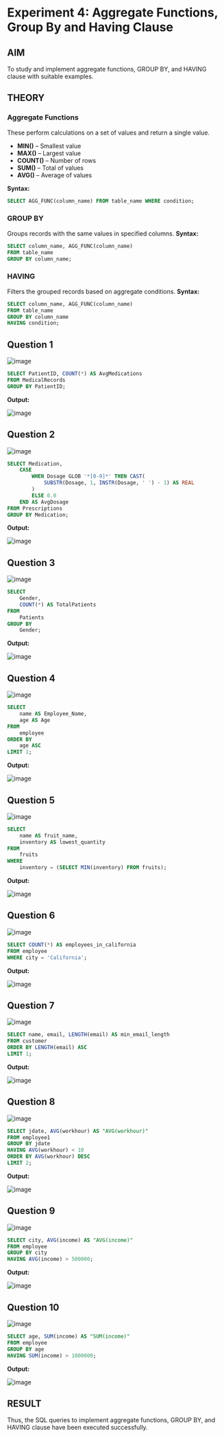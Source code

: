 # Experiment 4: Aggregate Functions, Group By and Having Clause

## AIM
To study and implement aggregate functions, GROUP BY, and HAVING clause with suitable examples.

## THEORY

### Aggregate Functions
These perform calculations on a set of values and return a single value.

- **MIN()** – Smallest value  
- **MAX()** – Largest value  
- **COUNT()** – Number of rows  
- **SUM()** – Total of values  
- **AVG()** – Average of values

**Syntax:**
```sql
SELECT AGG_FUNC(column_name) FROM table_name WHERE condition;
```
### GROUP BY
Groups records with the same values in specified columns.
**Syntax:**
```sql
SELECT column_name, AGG_FUNC(column_name)
FROM table_name
GROUP BY column_name;
```
### HAVING
Filters the grouped records based on aggregate conditions.
**Syntax:**
```sql
SELECT column_name, AGG_FUNC(column_name)
FROM table_name
GROUP BY column_name
HAVING condition;
```

**Question 1**
--
![image](https://github.com/user-attachments/assets/e91852a3-331c-480f-842f-e6ee392c646e)

```sql
SELECT PatientID, COUNT(*) AS AvgMedications
FROM MedicalRecords
GROUP BY PatientID;
```

**Output:**

![image](https://github.com/user-attachments/assets/49e9e08a-df9b-42b0-970f-37cf15096e50)

**Question 2**
---
![image](https://github.com/user-attachments/assets/25becd1a-d009-4965-a2fa-d1e254d7a4c9)

```sql
SELECT Medication, 
    CASE 
        WHEN Dosage GLOB '*[0-9]*' THEN CAST(
            SUBSTR(Dosage, 1, INSTR(Dosage, ' ') - 1) AS REAL
        )
        ELSE 0.0
    END AS AvgDosage
FROM Prescriptions
GROUP BY Medication;
```

**Output:**

![image](https://github.com/user-attachments/assets/f1ea69f5-a136-4030-b1ab-5d6ed7fbdff3)

**Question 3**
---
![image](https://github.com/user-attachments/assets/e60cca01-79e0-40e2-8a21-96645ce6070f)

```sql
SELECT 
    Gender, 
    COUNT(*) AS TotalPatients
FROM 
    Patients
GROUP BY 
    Gender;
```

**Output:**

![image](https://github.com/user-attachments/assets/3cf739ae-6d2f-4d70-bb1c-5835ec823479)

**Question 4**
---
![image](https://github.com/user-attachments/assets/7370db73-3d6b-418e-afcd-10f00165a2a2)

```sql
SELECT 
    name AS Employee_Name, 
    age AS Age
FROM 
    employee
ORDER BY 
    age ASC
LIMIT 1;
```

**Output:**

![image](https://github.com/user-attachments/assets/96727dc1-7aad-407b-95e3-4a4536ce0121)

**Question 5**
---
![image](https://github.com/user-attachments/assets/6c67202a-6402-48ea-bb7e-2dc76779333b)

```sql
SELECT 
    name AS fruit_name, 
    inventory AS lowest_quantity
FROM 
    fruits
WHERE 
    inventory = (SELECT MIN(inventory) FROM fruits);
```

**Output:**

![image](https://github.com/user-attachments/assets/1b77f683-0489-4cdc-a0c7-ae221de84b0f)

**Question 6**
---
![image](https://github.com/user-attachments/assets/c5611e21-a388-4c57-9e11-dd4594f80dbd)

```sql
SELECT COUNT(*) AS employees_in_california
FROM employee
WHERE city = 'California';
```

**Output:**

![image](https://github.com/user-attachments/assets/1dceb46c-f5c8-4600-b659-5db9aeb1db81)

**Question 7**
---
![image](https://github.com/user-attachments/assets/6e00bc9a-9993-4cc8-9a71-01e3fb9b0321)

```sql
SELECT name, email, LENGTH(email) AS min_email_length
FROM customer
ORDER BY LENGTH(email) ASC
LIMIT 1;
```

**Output:**

![image](https://github.com/user-attachments/assets/6e34396b-4c04-4585-8598-5e898e06b4da)

**Question 8**
---
![image](https://github.com/user-attachments/assets/6dad107c-31c5-4153-9eb8-5224e7862938)

```sql
SELECT jdate, AVG(workhour) AS "AVG(workhour)"
FROM employee1
GROUP BY jdate
HAVING AVG(workhour) < 10
ORDER BY AVG(workhour) DESC
LIMIT 2;
```

**Output:**

![image](https://github.com/user-attachments/assets/c8300973-a425-4be1-b033-3519e99d3d3f)

**Question 9**
---
![image](https://github.com/user-attachments/assets/9bc60292-68b8-4ab0-9ca9-3e4c5edca6d5)

```sql
SELECT city, AVG(income) AS "AVG(income)"
FROM employee
GROUP BY city
HAVING AVG(income) > 500000;
```

**Output:**

![image](https://github.com/user-attachments/assets/d83a337e-8fb3-4c52-bec9-87b723bb2450)

**Question 10**
---
![image](https://github.com/user-attachments/assets/0e540bc7-9c5c-4de1-9555-859999fb0dc4)

```sql
SELECT age, SUM(income) AS "SUM(income)"
FROM employee
GROUP BY age
HAVING SUM(income) > 1000000;
```

**Output:**

![image](https://github.com/user-attachments/assets/611c9537-4c75-4e57-9f06-e5883d708307)


## RESULT
Thus, the SQL queries to implement aggregate functions, GROUP BY, and HAVING clause have been executed successfully.
